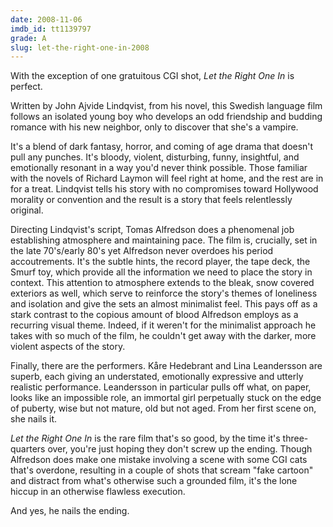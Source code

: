 ```yaml
---
date: 2008-11-06
imdb_id: tt1139797
grade: A
slug: let-the-right-one-in-2008
---
```


With the exception of one gratuitous CGI shot, _Let the Right One In_ is perfect.

Written by John Ajvide Lindqvist, from his novel, this Swedish language film follows an isolated young boy who develops an odd friendship and budding romance with his new neighbor, only to discover that she's a vampire.

It's a blend of dark fantasy, horror, and coming of age drama that doesn't pull any punches. It's bloody, violent, disturbing, funny, insightful, and emotionally resonant in a way you'd never think possible. Those familiar with the novels of Richard Laymon will feel right at home, and the rest are in for a treat. Lindqvist tells his story with no compromises toward Hollywood morality or convention and the result is a story that feels relentlessly original.

Directing Lindqvist's script, Tomas Alfredson does a phenomenal job establishing atmosphere and maintaining pace. The film is, crucially, set in the late 70's/early 80's yet Alfredson never overdoes his period accoutrements. It's the subtle hints, the record player, the tape deck, the Smurf toy, which provide all the information we need to place the story in context. This attention to atmosphere extends to the bleak, snow covered exteriors as well, which serve to reinforce the story's themes of loneliness and isolation and give the sets an almost minimalist feel. This pays off as a stark contrast to the copious amount of blood Alfredson employs as a recurring visual theme. Indeed, if it weren't for the minimalist approach he takes with so much of the film, he couldn't get away with the darker, more violent aspects of the story.

Finally, there are the performers. Kåre Hedebrant and Lina Leandersson are superb, each giving an understated, emotionally expressive and utterly realistic performance. Leandersson in particular pulls off what, on paper, looks like an impossible role, an immortal girl perpetually stuck on the edge of puberty, wise but not mature, old but not aged. From her first scene on, she nails it.

_Let the Right One In_ is the rare film that's so good, by the time it's three-quarters over, you're just hoping they don't screw up the ending. Though Alfredson does make one mistake involving a scene with some CGI cats that's overdone, resulting in a couple of shots that scream "fake cartoon" and distract from what's otherwise such a grounded film, it's the lone hiccup in an otherwise flawless execution.

And yes, he nails the ending.
